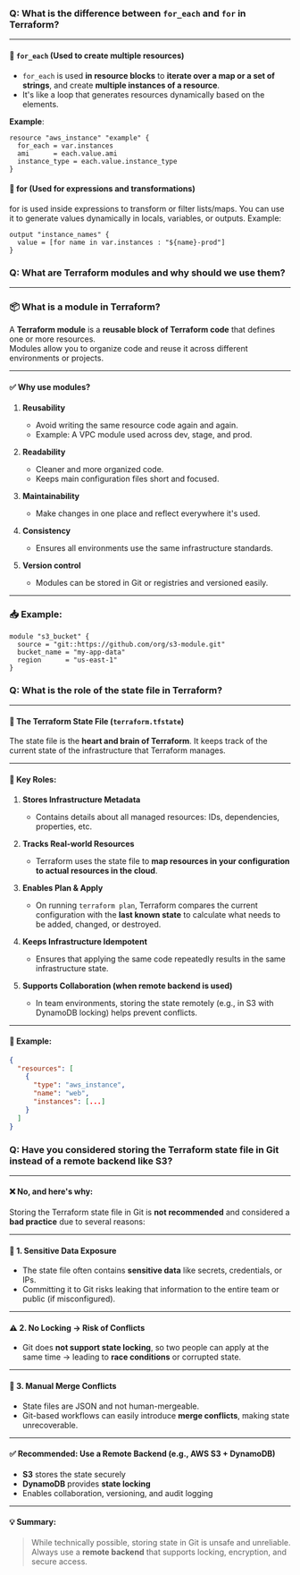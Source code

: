 ### Q: What is the difference between `for_each` and `for` in Terraform?

---

#### 🧱 `for_each` (Used to create multiple resources)
- `for_each` is used **in resource blocks** to **iterate over a map or a set of strings**, and create **multiple instances of a resource**.
- It's like a loop that generates resources dynamically based on the elements.

**Example**:
```hcl
resource "aws_instance" "example" {
  for_each = var.instances
  ami      = each.value.ami
  instance_type = each.value.instance_type
}
```
#### 🔁 for (Used for expressions and transformations)
for is used inside expressions to transform or filter lists/maps.
You can use it to generate values dynamically in locals, variables, or outputs.
Example:
```hcl
output "instance_names" {
  value = [for name in var.instances : "${name}-prod"]
}
```
### Q: What are Terraform modules and why should we use them?

---

### 📦 What is a module in Terraform?

A **Terraform module** is a **reusable block of Terraform code** that defines one or more resources.  
Modules allow you to organize code and reuse it across different environments or projects.

---

#### ✅ Why use modules?

1. **Reusability**
   - Avoid writing the same resource code again and again.
   - Example: A VPC module used across dev, stage, and prod.

2. **Readability**
   - Cleaner and more organized code.
   - Keeps main configuration files short and focused.

3. **Maintainability**
   - Make changes in one place and reflect everywhere it's used.

4. **Consistency**
   - Ensures all environments use the same infrastructure standards.

5. **Version control**
   - Modules can be stored in Git or registries and versioned easily.

---

### 📥 Example:
```hcl
module "s3_bucket" {
  source = "git::https://github.com/org/s3-module.git"
  bucket_name = "my-app-data"
  region      = "us-east-1"
}
```

### Q: What is the role of the state file in Terraform?

---

#### 🧠 The Terraform State File (`terraform.tfstate`)

The state file is the **heart and brain of Terraform**. It keeps track of the current state of the infrastructure that Terraform manages.

---

#### 📌 Key Roles:

1. **Stores Infrastructure Metadata**
   - Contains details about all managed resources: IDs, dependencies, properties, etc.

2. **Tracks Real-world Resources**
   - Terraform uses the state file to **map resources in your configuration to actual resources in the cloud**.

3. **Enables Plan & Apply**
   - On running `terraform plan`, Terraform compares the current configuration with the **last known state** to calculate what needs to be added, changed, or destroyed.

4. **Keeps Infrastructure Idempotent**
   - Ensures that applying the same code repeatedly results in the same infrastructure state.

5. **Supports Collaboration (when remote backend is used)**
   - In team environments, storing the state remotely (e.g., in S3 with DynamoDB locking) helps prevent conflicts.

---

#### 📂 Example:
```json
{
  "resources": [
    {
      "type": "aws_instance",
      "name": "web",
      "instances": [...]
    }
  ]
}
```

### Q: Have you considered storing the Terraform state file in Git instead of a remote backend like S3?

---

#### ❌ No, and here's why:

Storing the Terraform state file in Git is **not recommended** and considered a **bad practice** due to several reasons:

---

#### 🔐 1. Sensitive Data Exposure
- The state file often contains **sensitive data** like secrets, credentials, or IPs.
- Committing it to Git risks leaking that information to the entire team or public (if misconfigured).

---

#### ⚠️ 2. No Locking → Risk of Conflicts
- Git does **not support state locking**, so two people can apply at the same time → leading to **race conditions** or corrupted state.

---

#### 🚫 3. Manual Merge Conflicts
- State files are JSON and not human-mergeable.
- Git-based workflows can easily introduce **merge conflicts**, making state unrecoverable.

---

#### ✅ Recommended: Use a Remote Backend (e.g., AWS S3 + DynamoDB)
- **S3** stores the state securely
- **DynamoDB** provides **state locking**
- Enables collaboration, versioning, and audit logging

---

#### 💡 Summary:
> While technically possible, storing state in Git is unsafe and unreliable. Always use a **remote backend** that supports locking, encryption, and secure access.

